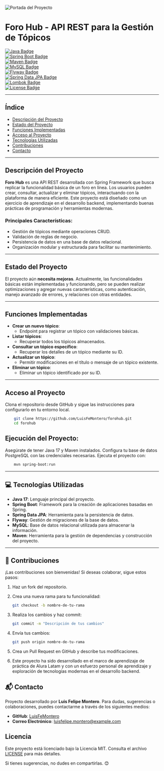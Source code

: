 ![Portada del Proyecto](src\Imágenes\Foro_hub.jpg)

# Foro Hub - API REST para la Gestión de Tópicos

[![Java Badge](https://img.shields.io/badge/Java-17-blue.svg)](https://www.oracle.com/java/technologies/javase-jdk17-downloads.html)  
[![Spring Boot Badge](https://img.shields.io/badge/Spring%20Boot-3.2.4-green.svg)](https://spring.io/projects/spring-boot)  
[![Maven Badge](https://img.shields.io/badge/Maven-3.8.6-red.svg)](https://maven.apache.org/)  
[![MySQL Badge](https://img.shields.io/badge/MySQL-8.0-orange.svg)](https://www.mysql.com/)  
[![Flyway Badge](https://img.shields.io/badge/Flyway-9.16.0-red.svg)](https://flywaydb.org/)  
[![Spring Data JPA Badge](https://img.shields.io/badge/Spring%20Data%20JPA-3.2.4-blue.svg)](https://spring.io/projects/spring-data-jpa)  
[![Lombok Badge](https://img.shields.io/badge/Lombok-1.18.26-yellow.svg)](https://projectlombok.org/)  
[![License Badge](https://img.shields.io/badge/license-MIT-green)](LICENSE)

---

## Índice

- [Descripción del Proyecto](#descripción-del-proyecto)
- [Estado del Proyecto](#estado-del-proyecto)
- [Funciones Implementadas](#funciones-implementadas)
- [Acceso al Proyecto](#acceso-al-proyecto)
- [Tecnologías Utilizadas](#tecnologías-utilizadas)
- [Contribuciones](#Contribuciones)
- [Contacto](#Contacto)

---

## Descripción del Proyecto

**Foro Hub** es una API REST desarrollada con Spring Framework que busca replicar la funcionalidad básica de un foro en línea. Los usuarios pueden crear, consultar, actualizar y eliminar tópicos, interactuando con la plataforma de manera eficiente. Este proyecto está diseñado como un ejercicio de aprendizaje en el desarrollo backend, implementando buenas prácticas de programación y herramientas modernas.

### Principales Características:
- Gestión de tópicos mediante operaciones CRUD.
- Validación de reglas de negocio.
- Persistencia de datos en una base de datos relacional.
- Organización modular y estructurada para facilitar su mantenimiento.

---

## Estado del Proyecto

El proyecto aún **necesita mejoras**. Actualmente, las funcionalidades básicas están implementadas y funcionando, pero se pueden realizar optimizaciones y agregar nuevas características, como autenticación, manejo avanzado de errores, y relaciones con otras entidades.

---

## Funciones Implementadas

- **Crear un nuevo tópico**:
    - Endpoint para registrar un tópico con validaciones básicas.
- **Listar tópicos**:
    - Recuperar todos los tópicos almacenados.
- **Consultar un tópico específico**:
    - Recuperar los detalles de un tópico mediante su ID.
- **Actualizar un tópico**:
    - Permitir modificaciones en el título o mensaje de un tópico existente.
- **Eliminar un tópico**:
    - Eliminar un tópico identificado por su ID.

---

## Acceso al Proyecto

Clona el repositorio desde GitHub y sigue las instrucciones para configurarlo en tu entorno local.

```bash
    git clone https://github.com/LuisFeMontero/forohub.git
    cd forohub
```
## Ejecución del Proyecto:
Asegúrate de tener Java 17 y Maven instalados.
Configura tu base de datos PostgreSQL con las credenciales necesarias.
Ejecuta el proyecto con:
```bash
    mvn spring-boot:run
```
---

## 💻 Tecnologías Utilizadas

- **Java 17**: Lenguaje principal del proyecto.
- **Spring Boot**: Framework para la creación de aplicaciones basadas en Spring.
- **Spring Data JPA**: Herramienta para la persistencia de datos.
- **Flyway**: Gestión de migraciones de la base de datos.
- **MySQL**: Base de datos relacional utilizada para almacenar la información.
- **Maven**: Herramienta para la gestión de dependencias y construcción del proyecto.

---

## 🤝 Contribuciones

¡Las contribuciones son bienvenidas! Si deseas colaborar, sigue estos pasos:

1. Haz un fork del repositorio.
2. Crea una nueva rama para tu funcionalidad:
   ```bash
   git checkout -b nombre-de-tu-rama
   ```
3. Realiza los cambios y haz commit:
   ```bash
   git commit -m "Descripción de tus cambios"
   ```
4. Envía tus cambios:
   ```bash
   git push origin nombre-de-tu-rama
   ```
5. Crea un Pull Request en GitHub y describe tus modificaciones.

6. Este proyecto ha sido desarrollado en el marco de aprendizaje de práctica de Alura Latam y con un esfuerzo personal de aprendizaje y exploración de tecnologías modernas en el desarrollo backend.
## 📬 Contacto

Proyecto desarrollado por **Luis Felipe Montero**. Para dudas, sugerencias o colaboraciones, puedes contactarme a través de los siguientes medios:

- **GitHub**: [LuisFeMontero](https://github.com/LuisFeMontero)
- **Correo Electrónico**: luisfelipe.montero@example.com

## Licencia
Este proyecto está licenciado bajo la Licencia MIT. Consulta el archivo [LICENSE](src/License/LICENSE) para más detalles.

Si tienes sugerencias, no dudes en compartirlas. 😊